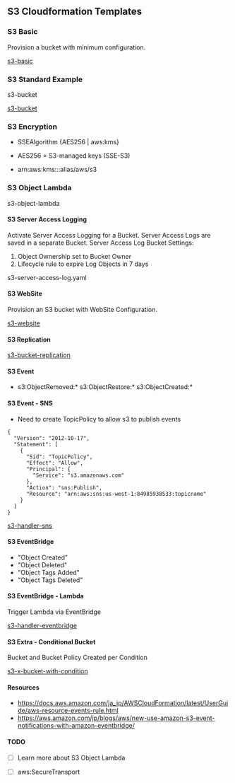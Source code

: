 
## S3 Cloudformation Templates

### S3 Basic

Provision a bucket with minimum configuration.

[s3-basic](s3-basic.yaml)

### S3 Standard Example

s3-bucket

[s3-bucket](s3-bucket.yaml)

### S3 Encryption 

- SSEAlgorithm {AES256 | aws:kms}
- AES256 = S3-managed keys (SSE-S3)

- arn:aws:kms:<region>:<account>:alias/aws/s3

### S3 Object Lambda 

s3-object-lambda

#### S3 Server Access Logging 

Activate Server Access Logging for a Bucket. Server Access Logs are saved in a separate Bucket. 
Server Access Log Bucket Settings:
1. Object Ownership set to Bucket Owner
2. Lifecycle rule to expire Log Objects in 7 days

s3-server-access-log.yaml

#### S3 WebSite

Provision an S3 bucket with WebSite Configuration.

[s3-website](s3-website.yaml)

#### S3 Replication

[s3-bucket-replication](s3-bucket-replication.yaml)


#### S3 Event

- s3:ObjectRemoved:* s3:ObjectRestore:* s3:ObjectCreated:*

#### S3 Event - SNS

- Need to create TopicPolicy to allow s3 to publish events

```
{
  "Version": "2012-10-17",
  "Statement": [
    {
      "Sid": "TopicPolicy",
      "Effect": "Allow",
      "Principal": {
        "Service": "s3.amazonaws.com"
      },
      "Action": "sns:Publish",
      "Resource": "arn:aws:sns:us-west-1:84985938533:topicname"
    }
  ]
}
```

[s3-handler-sns](s3-handler-sns.yaml)

#### S3 EventBridge

  - "Object Created"
  - "Object Deleted"
  - "Object Tags Added"
  - "Object Tags Deleted"
          
#### S3 EventBridge - Lambda

Trigger Lambda via EventBridge

[s3-handler-eventbridge](s3-handler-eventbridge.yaml)

#### S3 Extra - Conditional Bucket 

Bucket and Bucket Policy Created per Condition

[s3-x-bucket-with-condition](s3-x-bucket-with-condition.yaml)

#### Resources
- https://docs.aws.amazon.com/ja_jp/AWSCloudFormation/latest/UserGuide/aws-resource-events-rule.html
- https://aws.amazon.com/jp/blogs/aws/new-use-amazon-s3-event-notifications-with-amazon-eventbridge/


#### TODO
- [ ] Learn more about S3 Object Lambda

- [ ] aws:SecureTransport
